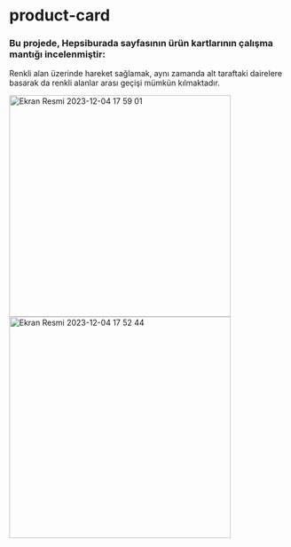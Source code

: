 # product-card

### Bu projede, Hepsiburada sayfasının ürün kartlarının çalışma mantığı incelenmiştir:

Renkli alan üzerinde hareket sağlamak, aynı zamanda alt taraftaki dairelere basarak da renkli alanlar arası geçişi mümkün kılmaktadır.


<img width="399" alt="Ekran Resmi 2023-12-04 17 59 01" src="https://github.com/BatuhanHam/product-card/assets/115380276/69c7483a-00ad-4733-a1f5-339e47a762b4">


<img width="399" alt="Ekran Resmi 2023-12-04 17 52 44" src="https://github.com/BatuhanHam/product-card/assets/115380276/48be6d37-34f2-4630-98c7-e1cdc1b45f55">
